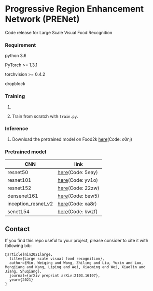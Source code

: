 
# Progressive Region Enhancement Network (PRENet)
 
Code release for Large Scale Visual Food Recognition
 
### Requirement
 
python 3.6

PyTorch >= 1.3.1

torchvision >= 0.4.2

dropblock

### Training

1. 

2. Train from scratch with ``train.py``.

### Inference

1. Download the pretrained model on Food2k [here](https://pan.baidu.com/s/1HMvBf0F-FpMIMPtuQtUE8Q)(Code: o0nj)

### Pretrained model

|  CNN   | link  |
|  ----  | ----  |
| resnet50  | [here](https://pan.baidu.com/s/1WY7VsCBTJt2mL9n3Gdl8Mg)(Code: 5eay) |
| resnet101  | [here](https://pan.baidu.com/s/1mEO7KyJFHrkpB5G0Aj6oWw)(Code: yv1o) |
| resnet152  | [here](https://pan.baidu.com/s/1-3LikXkDEvbxQur6n-FUJw)(Code: 22zw) |
| densenet161  | [here](https://pan.baidu.com/s/1UllqjTJMAQEnGFVgzf6-nQ)(Code: bew5) |
| inception_resnet_v2  | [here](https://pan.baidu.com/s/1_974E4eZRzKubemLIQlOHA)(Code: xa8r) |
| senet154  | [here](https://pan.baidu.com/s/1tHpFFSm2AySRjDZ4BTtboQ)(Code: kwzf) |


## Contact
If you find this repo useful to your project, please consider to cite it with following bib:
```
@article{min2021large,
  title={Large scale visual food recognition},
  author={Min, Weiqing and Wang, Zhiling and Liu, Yuxin and Luo, Mengjiang and Kang, Liping and Wei, Xiaoming and Wei, Xiaolin and Jiang, Shuqiang},
  journal={arXiv preprint arXiv:2103.16107},
  year={2021}
}
```

